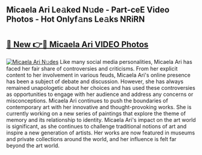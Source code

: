 ## Micaela Ari Le𝚊ked N𝚞de - Part-ceE Video Photos - Hot Onlyf𝚊ns Le𝚊ks NRiRN

# <h2><a href="http://ab36817.deff.icu/?id=Micaela+Ari">🔗 New 👉🔴 Micaela Ari VIDEO Photos</a></h2>

[![Micaela Ari N𝚞des](https://i.imgur.com/rIISA9y.gif)](http://ab36817.deff.icu/?id=Micaela+Ari)
Like many social media personalities, Micaela Ari has faced her fair share of controversies and criticisms. From her explicit content to her involvement in various feuds, Micaela Ari's online presence has been a subject of debate and discussion. However, she has always remained unapologetic about her choices and has used these controversies as opportunities to engage with her audience and address any concerns or misconceptions. Micaela Ari continues to push the boundaries of contemporary art with her innovative and thought-provoking works. She is currently working on a new series of paintings that explore the theme of memory and its relationship to identity. Micaela Ari's impact on the art world is significant, as she continues to challenge traditional notions of art and inspire a new generation of artists. Her works are now featured in museums and private collections around the world, and her influence is felt far beyond the art world.
